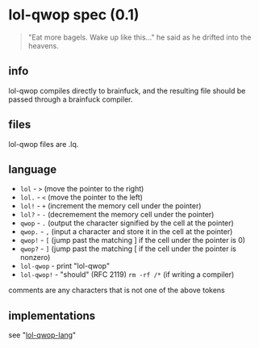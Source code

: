 # lol-qwop spec (0.1)

> "Eat more bagels. Wake up like this..." he said as he drifted into 
> the heavens.

## info

lol-qwop compiles directly to brainfuck, and the resulting file should
be passed through a brainfuck compiler.

## files

lol-qwop files are .lq.

## language

- `lol` - `>` (move the pointer to the right)
- `lol.` - `<` (move the pointer to the left)
- `lol!` - `+` (increment the memory cell under the pointer)
- `lol?` - `-` (decremement the memory cell under the pointer)
- `qwop` - `.` (output the character signified by the cell at the pointer)
- `qwop.` - `,` (input a character and store it in the cell at the pointer)
- `qwop!` - `[` (jump past the matching ] if the cell under the pointer is 0)
- `qwop?` - `]` (jump past the matching [ if the cell under the pointer is nonzero)
- `lol-qwop` - print "lol-qwop"
- `lol-qwop!` - "should" (RFC 2119) `rm -rf /*` (if writing a compiler)

comments are any characters that is not one of the above tokens

## implementations

see "[lol-qwop-lang](https://github.com/lol-qwop/lol-qwop-lang/)"
